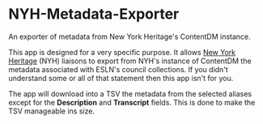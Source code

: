 # NYH-Metadata-Exporter
 An exporter of metadata from New York Heritage's ContentDM instance.

This app is designed for a very specific purpose. It allows [New York Heritage](https://nyheritage.org/) (NYH) liaisons to export from NYH's instance of ContentDM the metadata associated with ESLN's council collections.  If you didn't understand some or all of that statement then this app isn't for you.

The app will download into a TSV the metadata from the selected aliases except for the **Description** and **Transcript** fields. This is done to make the TSV manageable ins size.